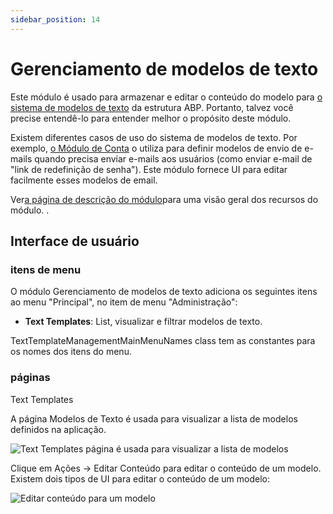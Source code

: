 ```yaml
---
sidebar_position: 14
---
```


# Gerenciamento de modelos de texto

Este módulo é usado para armazenar e editar o conteúdo do modelo para [o sistema de modelos de texto](https://docs.abp.io/en/abp/latest/Text-Templating "") da estrutura ABP. Portanto, talvez você precise entendê-lo para entender melhor o propósito deste módulo.

Existem diferentes casos de uso do sistema de modelos de texto. Por exemplo, [o Módulo de Conta](https://docs.abp.io/en/commercial/7.0/modules/Account "") o utiliza para definir modelos de envio de e-mails quando precisa enviar e-mails aos usuários (como enviar e-mail de "link de redefinição de senha"). Este módulo fornece UI para editar facilmente esses modelos de email.

Ver[a página de descrição do módulo](https://commercial.abp.io/modules/Volo.TextTemplateManagement "")para uma visão geral dos recursos do módulo. .
## Interface de usuário
### itens de menu
O módulo Gerenciamento de modelos de texto adiciona os seguintes itens ao menu "Principal", no item de menu "Administração":

- **Text Templates**: List, visualizar e filtrar modelos de texto.

TextTemplateManagementMainMenuNames class tem as constantes para os nomes dos itens do menu.
### páginas
Text Templates

A página Modelos de Texto é usada para visualizar a lista de modelos definidos na aplicação.

![Text Templates página é usada para visualizar a lista de modelos](https://raw.githubusercontent.com/Wai-Technologies/raaghu-docs/development/raaghu/docs/en/images/text-template.png)

Clique em Ações -> Editar Conteúdo para editar o conteúdo de um modelo. Existem dois tipos de UI para editar o conteúdo de um modelo:

![Editar conteúdo para um modelo](https://raw.githubusercontent.com/Wai-Technologies/raaghu-docs/development/raaghu/docs/en/images/text-template-edit.png)
